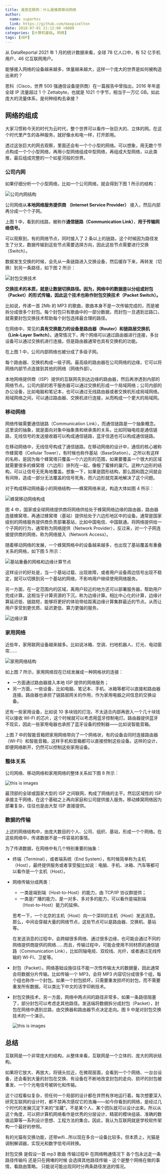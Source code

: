 ```yaml
---
title: 漫游互联网：什么是蜂窝移动网络
author:
  name: superhsc
  link: https://github.com/maxpixelton
date: 2018-07-01 21:12:00 +0800
categories: [计算机基础, 网络]
tags: [UDP]
---
```


从 DataReportal 2021 年 1 月的统计数据来看，全球 78 亿人口中，有 52 亿手机用户，46 亿互联网用户。

能够接入网络的设备越来越多，体量越来越大，这样一个庞大的世界是如何被构造出来的？

思科（Cisco，世界 500 强通信设备提供商）在一篇报告中曾指出，2016 年年底全球 IP 流量超过 1 个 Zettabyte，也就是 1021 个字节，相当于一万亿 GB。如此庞大的流量体系，是何种结构去承接？

## 网络的组成

大家习惯称今天的时代为云时代，整个世界可以看作一张巨大的、立体的网。在这个时代里产生的各种服务，就好像水和电一样，打开即用。

透过这张巨大的网去观察，里面还会有一个个小型的网络。可以想象，用无数个节点构成一个个小型网络，再用小型网络组成中型网络，再组成大型网络，以此类推，最后组成完整的一个如星河般的世界。

### 公司内网

如果仔细分析一个小型网络，比如一个公司网络，就会得到下图 1 所示的结构：

![公司内网结构](https://maxpixelton.github.io/images/assert/network/network-0101.png)

公司网络从**本地网络服务提供商 （Internet Service Provider）** 接入，然后内部再分成一个个子网。

上图 1 中，看到的线路，被称作**通信链路（Communication Link）**，**用于传输网络信号。**

可以观察到，有的网络节点，同时接入了 2 条以上的链路，这个时候因为路径发生了分叉，数据传输到这些节点需要选择方向，因此这些节点需要进行交换（Switch）。

数据发生交换的时候，会先从一条链路进入交换设备，然后缓存下来，再转发（切换）到另一条路径，如下图 2 所示：

![封包交换技术](https://maxpixelton.github.io/images/assert/network/network-0102.png)



**交换技术的本质，就是让数据切换路径。**因为，网络中的数据是以分组或封包（Packet）的形式传输，因此这个技术也称作**封包交换技术（Packet Switch）。**

比如说，传递一首 2Mb 的 MP3 的歌曲，歌曲本身不是一次传输完成的，而是被拆分成很多个封包。每个封包只有歌曲中的一部分数据，而封包一旦遇到岔路口，就需要封包交换技术帮助每个封包选择最合理的路径。

在网络中，常见的**具有交换能力的设备是路由器（Router）**和**链路层交换机（Link-Layer Switch）**。通常情况下，两个网络可以通过路由器进行连接，多台设备可以通过交换机进行连接。但是路由器通常也具有交换机的功能。

在上图 1 中，公司内部网络也被分成了多级子网。

每个路由器、交换机构成一级子网。最高级的路由器在公司网络的边缘，它可以将网络内部节点连接到其他的网络（网络外部）。

本地网络提供商（ISP）提供的互联网先到达边缘的路由器，然后再渗透到内部的网络节点。公司内部的若干服务器可以通过交换机形成一个局域网络；公司内部的办公设备，比如电脑和笔记本，也可以通过无线路由器或者交换机形成局域网络。局域网络之间，可以通过路由器、交换机进行连接，从而构成一个更大的局域网。

### 移动网络

网络传输需要通信链路（Communication Link），而通信链路是一个抽象概念。这里说的抽象，就是面向对象中抽象类和继承类的关系，比如同轴电缆是通信链路，无线信号的发送接收器可以构成通信链路，蓝牙信道也可以构成通信链路。

在移动网络中，无线信号构成了通信链路。在移动网络的设计中，通信的核心被称作蜂窝塔（Cellular Tower），有时候也称作基站（BaseStation）。之所以有这样的名称，是因为每个蜂窝塔只覆盖一个六边形的范围，如果要覆盖一个很大的区域就需要很多的蜂窝塔（六边形）排列在一起，像极了蜜蜂的巢穴。这种六边形的结构，可以让信号无死角地覆盖。想象一下，如果是圆形结构，那么圆和圆之间就会有间隙，造成一部分无法覆盖的信号死角，而六边形就完美地解决了这个问题。

对于构成移动网络最小的网络结构——蜂窝网络来说，构造大体如图 4 所示：

![蜂窝移动网络构成](https://maxpixelton.github.io/images/assert/network/network-0104.png)

图 4 中，国家或全球网络提供商将网络供给处于蜂窝网络边缘的路由器，路由器连接蜂窝塔，再通过蜂窝塔（基站）提供给处于六边形地区中的设备。通常是国家级别的网络服务提供商负责部署基站，比如中国电信、中国联通。将网络提供给一个子网的行为，通常称为网络提供（Network Provider），反过来，对一个子网连接提供商的网络，称为网络接入（Network Access）。

随着移动网络的发展，一个蜂窝网格中的设备越来越多，也出现了基站覆盖有重叠关系的网格，如下图 5 所示：

![基站重叠的网格和边缘计算节点](https://maxpixelton.github.io/images/assert/network/network-0105.png)

这样设计的好处是，当一个基站过载、出现故障，或者用户设备周边信号出现不稳定，就可以切换到另一个基站的网络，不影响用户继续使用网络服务。

另一方面，在一定范围内的区域，离用户较近的地方还可以部署服务器，帮助用户完成计算。这相当于计算资源的下沉，称为边缘计算。相比中心化的计算，边缘计算延迟低、链路短，能够将更好的体验带给距离边缘计算集群最近的节点。从而让用户享受到更优质、延迟更低、算力更强的服务。

![边缘计算](https://maxpixelton.github.io/images/assert/network/network-0106.png)

### 家用网络

近些年，家用联网设备越来越多。比如说冰箱、空调、扫地机器人、灯光、电动窗帘……

![家用网络结构](https://maxpixelton.github.io/images/assert/network/network-0107.png)



如上图 7 所示，家用网络现在已经发展成一种网格状的连接：

- 一方面通过路由器接入本地 ISP 提供的网络服务；
- 另一方面，一些设备，比如电脑、笔记本、手机、冰箱等都可以直接和路由器连接。路由器也承担了链路层网关的作用，作为家用电器之间信息的交换设备。

还有一些家用设备，比如说 10 多块钱的灯泡，不太适合内部再嵌入一个几十块钱可以接收 WI-FI 的芯片，这个时候就可以考虑用蓝牙控制电灯。路由器提供蓝牙不现实，因此一些家用电器也承担了蓝牙设备的控制器——比如说智能音箱。

上图 7 中的智能音箱把家用网络带向了一个网格状，有的设备会同时连接路由器（WI-FI）和智能音箱，这样手机和音箱都可以直接控制这些设备。这样的设计，即便网络断开，仍然可以控制这些家用设备。

### 整体关系

公司网络、移动网络和家用网络的整体关系如下图 8 所示：

![this is images](https://maxpixelton.github.io/images/assert/network/network-0108.png)

最顶部的全球或国家大型的 ISP 之间联网，构成了网络的主干。然后区域性的 ISP 承接主干网络，在这个基础之上再向家庭和公司提供接入服务。移动蜂窝网络因为部署复杂，往往也是由大型 ISP 直接提供。

### 数据的传输

上述的网络结构中，由庞大数目的个人、公司、组织、基站，形成一个个网络。在这些网络中，传递数据不是一件容易的事情。

为了传递数据，在网络中有几个特别重要的抽象：

- 终端（Terminal），或者端系统（End System），有时候简单称为主机（Host），最终提供服务或者享受服比如说：电脑、手机、冰箱、汽车等都可以看作是一个主机（Host）。

- 网络传输分成两类：

  - 一类是端到端（Host-to-Host）的能力，由 TCP/IP 协议群提供；
  - 一类是广播的能力，是一对多、多对多的能力，可以看作是端到端（Host-to-Host）能力的延伸。

  思考一下，一个北京的主机（Host）向一个深圳的主机（Host）发送消息。那么，中间会穿越大量的网络节点，这些节点可以是路由器、交换机、基站等。

  在发送消息的过程中，会跨越很多网络、通过很多边缘，也可能会通过不同的网络提供商提供的网络……而且，传输过程中，可能会使用不同材质的通信链路（Communication Link），比如同轴电缆、双绞线、光纤，或者通过无线传输的 WI-FI、卫星等。

- 封包（Packet）。网络基础设施往往不能一次性传输太大的数据量，因此通常会将数据分片传输。比如传输一个 MP3，会将 MP3 内容切分成很多个组，每个组也称作一个封包。如果一个封包损坏，只需要重发损坏的封包，而不需要重发所有数据。可以类比下中文的活字印刷技术。

- 封包交换技术，另一方面，网络中两点间的路径非常多，如果一条路径阻塞了，部分封包可以考虑走其他路径。发送端将数据拆分成封包（Packet），封包在网络中遇到岔路，由交换器和路由器节点决定走向。图 9 中是对封包交换技术的一个演示。

  ![this is images](https://maxpixelton.github.io/images/assert/network/network-0109.gif)



## 总结

互联网是一个非常庞大的结构，从整体来看，互联网是一个立体的、庞大的网状结构。

如果将它放大、再放大，将镜头拉近，在微观层面，会看到一个个网络、一台台设备，还会看到大量的封包在交换、有设备在不断地改变封包的走向、损坏的封包被重发、一个个光电信号被转化和传输。

这个过程看似复杂，但任何一个局部的设计都在井然有序地运行着。每次想要深入研究互联网的设计时，都不禁再次感叹它的浩瀚——如今你看到的网络，是经过几个时代的发展沉淀下来的“宝藏”。不是某个人、某个团队就可以设计出来。所以从这个角度，可以把计算机网络看作是优秀的分层设计、精密的模块组装、准确的数值运算等一系列设计思想、工程方法的集合。因此，我认为互联网就是学校软件架构一个最好的参照。



有的光猫有交换功能，还带wifi...所以现在多合一设备比较多。但本质上，光猫是调制解调器，实现光和数字信号间转换。



封包交换 是假设一首 mp3 歌曲 传输过程中 在网络畅通情况下 各个包永远走一条路径传输吗 还是只在拥堵的时候 会选择其他路径传输 -  这个是整个网络在做的事情，看路由策略。 只能说可能出现同时分两条路径发送的情况。 



